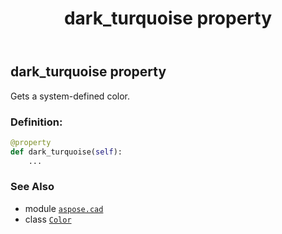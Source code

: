 ﻿---
title: dark_turquoise property
second_title: Aspose.CAD for Python via .NET API References
description: 
type: docs
weight: 520
url: /python-net/aspose.cad/color/dark_turquoise/
is_root: false
---

## dark_turquoise property


Gets a system-defined color.
### Definition:
```python
@property
def dark_turquoise(self):
    ...
```

### See Also
* module [`aspose.cad`](../../)
* class [`Color`](/cad/python-net/aspose.cad/color)
